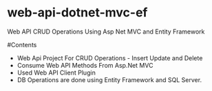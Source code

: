 # web-api-dotnet-mvc-ef
Web API CRUD Operations Using Asp Net MVC and Entity Framework

#Contents
* Web Api Project For CRUD Operations - Insert Update and Delete
* Consume Web API Methods From Asp.Net MVC
* Used Web API Client Plugin
* DB Operations are done using Entity Framework and SQL Server.
